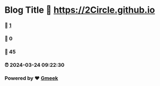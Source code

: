 # Blog Title :link: https://2Circle.github.io 
### :page_facing_up: [1](https://2Circle.github.io/tag.html) 
### :speech_balloon: 0 
### :hibiscus: 45 
### :alarm_clock: 2024-03-24 09:22:30 
### Powered by :heart: [Gmeek](https://github.com/Meekdai/Gmeek)
